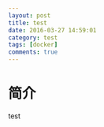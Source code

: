 ```yaml
---
layout: post
title: test
date: 2016-03-27 14:59:01
category: test
tags: [docker]
comments: true
---
```


# 简介
test

